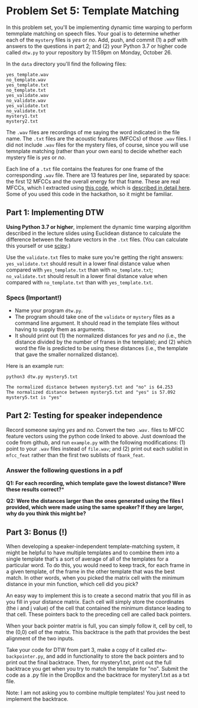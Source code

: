 # Problem Set 5: Template Matching

In this problem set, you'll be implementing dynamic time warping to perform temmplate matching on speech files. Your goal is to determine whether each of the ``mystery`` files is *yes* or *no*. Add, push, and commit (1) a pdf with answers to the questions in part 2; and (2) your Python 3.7 or higher code called `dtw.py` to your repository by 11:59pm on Monday, October 26.

In the ``data`` directory you'll find the following files:

```
yes_template.wav
no_template.wav
yes_template.txt
no_template.txt
yes_validate.wav
no_validate.wav
yes_validate.txt
no_validate.txt
mystery1.txt
mystery2.txt
```

The `.wav` files are recordings of me saying the word indicated in the file name. The `.txt` files are the acoustic features (MFCCs) of those `.wav` files. I did not include `.wav` files for the mystery files, of course, since you will use temnplate matching (rather than your own ears) to decide whether each mystery file is *yes* or *no*.

Each line of a `.txt` file contains the features for one frame of the corresponding `.wav` file. There are 13 features per line, separated by space: the first 12 MFCCs and the overall energy for that frame. These are real MFCCs, which I extracted using [this code](https://github.com/jameslyons/python_speech_features), which is [described in detail here](http://practicalcryptography.com/miscellaneous/machine-learning/guide-mel-frequency-cepstral-coefficients-mfccs/). Some of you used this code in the hackathon, so it might be familiar.

## Part 1: Implementing DTW
**Using Python 3.7 or higher**, implement the dynamic time warping algorithm described in the lecture slides using  Euclidean distance to calculate the difference between the feature vectors in the `.txt` files. (You can calculate this yourself or use [scipy]( https://docs.scipy.org/doc/scipy-0.14.0/reference/generated/scipy.spatial.distance.euclidean.html).)

Use the `validate.txt` files to make sure you're getting the right answers: `yes_validate.txt` should result in a lower final distance value when compared with `yes_template.txt` than with `no_template.txt`; `no_validate.txt` should result in a lower final distance value when compared with `no_template.txt` than with `yes_template.txt`. 

### Specs (Important!)
* Name your program `dtw.py`.
* The program should take one of the `validate` or `mystery` files as a command line argument. It should read in the template files without having to supply them as arguments.
* It should print out (1) the normalized distances for *yes* and *no* (i.e., the distance divided by the number of franes in the template); and (2) which word the file is predicted to be using these distances (i.e., the template that gave the smaller nornalized distance).

Here is an example run:

```
python3 dtw.py mystery5.txt

The normalized distance between mystery5.txt and "no" is 64.253
The normalized distance between mystery5.txt and "yes" is 57.092
mystery5.txt is "yes"
```

## Part 2: Testing for speaker independence
Record someone saying *yes* and *no*. Convert the two `.wav.` files to MFCC feature vectors using the python code linked to above. Just download the code from github, and run `example.py` with the following modifications: (1) point to your `.wav` files instead of `file.wav`; and (2) print out each sublist in `mfcc_feat` rather than the first two sublists of `fbank_feat`.

### Answer the following questions in a pdf

**Q1: For each recording, which template gave the lowest distance? Were these results correct?***

**Q2: Were the distances larger than the ones generated using the files I provided, which were made using the same speaker? If they are larger, why do you think this might be?**


## Part 3: Bonus (!)
When developing a speaker-independent template-matching system, it might be helpful to have multiple templates and to combine them into a single template that's a sort of average of all of the templates for a particular word. To do this, you would need to keep track, for each frame in a given template, of the frame in the other template that was the best match. In other words, when you picked the matrix cell with the minimum distance in your min function, which cell did you pick? 

An easy way to implement this is to create a second matrix that you fill in as you fill in your distance matrix. Each cell will simply store the coordinates (the i and j value) of the cell that contained the minimum distance leading to that cell. These pointers back to the preceding cell are called back pointers.  

When your back pointer matrix is full, you can simply follow it, cell by cell, to the (0,0) cell of the matrix. This backtrace is the path that provides the best alignment of the two inputs.

Take your code for DTW from part 3, make a copy of it called `dtw-backpointer.py`, and add in functionality to store the back pointers and to print out the final backtrace. Then, for mystery1.txt, print out the full backtrace you get when you try to match the template for "no".  Submit the code as a .py file in the DropBox and the backtrace for mystery1.txt as a txt file.
 
Note: I am not asking you to combine multiple templates! You just need to implement the backtrace.




